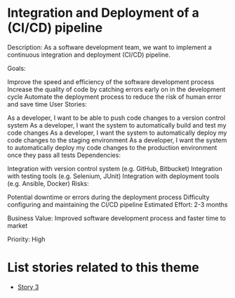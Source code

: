 # Integration and Deployment of a (CI/CD) pipeline

Description: As a software development team, we want to implement a continuous integration and deployment (CI/CD) pipeline.

Goals:

Improve the speed and efficiency of the software development process
Increase the quality of code by catching errors early on in the development cycle
Automate the deployment process to reduce the risk of human error and save time
User Stories:

As a developer, I want to be able to push code changes to a version control system
As a developer, I want the system to automatically build and test my code changes
As a developer, I want the system to automatically deploy my code changes to the staging environment
As a developer, I want the system to automatically deploy my code changes to the production environment once they pass all tests
Dependencies:

Integration with version control system (e.g. GitHub, Bitbucket)
Integration with testing tools (e.g. Selenium, JUnit)
Integration with deployment tools (e.g. Ansible, Docker)
Risks:

Potential downtime or errors during the deployment process
Difficulty configuring and maintaining the CI/CD pipeline
Estimated Effort: 2-3 months

Business Value: Improved software development process and faster time to market

Priority: High

# List stories related to this theme

* [Story 3](documentation/theme_1/initiatives/epics/stories/story1.md)